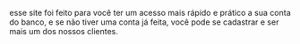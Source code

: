 esse site foi feito para você ter um acesso mais rápido e prático a sua conta do banco, e se não tiver uma conta já feita, você pode se cadastrar e ser mais um dos nossos clientes.
